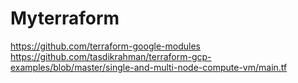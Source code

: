 # Myterraform
https://github.com/terraform-google-modules
https://github.com/tasdikrahman/terraform-gcp-examples/blob/master/single-and-multi-node-compute-vm/main.tf
